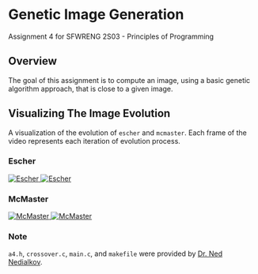 # Genetic Image Generation
Assignment 4 for SFWRENG 2S03 - Principles of Programming

## Overview
The goal of this assignment is to compute an image, using a basic genetic algorithm approach, that is close to a given image.

## Visualizing The Image Evolution
A visualization of the evolution of `escher` and `mcmaster`. Each frame of the video represents each iteration of evolution process.

### Escher
[![Escher](https://github.com/arkinmodi/generateImage/blob/master/export/image/me2.jpeg) ![Escher](https://github.com/arkinmodi/generateImage/blob/master/export/image/me.jpeg)](https://youtu.be/xwlO-Sd1wuU)

### McMaster
[![McMaster](https://github.com/arkinmodi/generateImage/blob/master/export/image/mcmaster2.jpeg) ![McMaster](https://github.com/arkinmodi/generateImage/blob/master/export/image/mcmaster.jpeg)](https://youtu.be/xwlO-Sd1wuU)

### Note
`a4.h`, `crossover.c`, `main.c`, and `makefile` were provided by [Dr. Ned Nedialkov](http://www.cas.mcmaster.ca/~nedialk/).